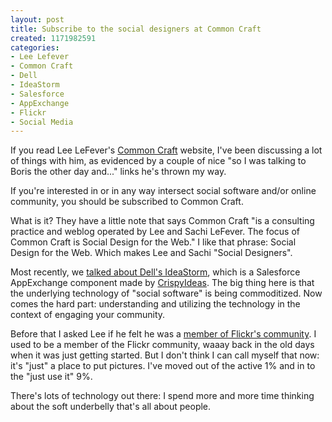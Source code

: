 ```yaml
--- 
layout: post
title: Subscribe to the social designers at Common Craft
created: 1171982591
categories: 
- Lee Lefever
- Common Craft
- Dell
- IdeaStorm
- Salesforce
- AppExchange
- Flickr
- Social Media
---
```

<p>If you read Lee LeFever&#39;s <a href="http://www.commoncraft.com/">Common Craft</a> website, I&#39;ve been discussing a lot of things with him, as evidenced by a couple of nice &quot;so I was talking to Boris the other day and...&quot; links he&#39;s thrown my way.</p><p>If you&#39;re interested in or in any way intersect social software and/or online community, you should be subscribed to Common Craft.</p><p>What is it? They have a little note that says Common Craft &quot;is a consulting practice and weblog operated by Lee and Sachi LeFever.  The focus of Common Craft is Social Design for the Web.&quot; I like that phrase: Social Design for the Web. Which makes Lee and Sachi &quot;Social Designers&quot;.</p><p>Most recently, we <a href="http://www.commoncraft.com/archives/001328.html">talked about Dell&#39;s IdeaStorm</a>, which is a Salesforce AppExchange component made by <a href="http://www.crispyideas.com/global/ideas">CrispyIdeas</a>. The big thing here is that the underlying technology of &quot;social software&quot; is being commoditized. Now comes the hard part: understanding and utilizing the technology in the context of engaging your community. </p><p>Before that I asked Lee if he felt he was a <a href="http://www.commoncraft.com/archives/001311.html">member of Flickr&#39;s community</a>. I used to be a member of the Flickr community, waaay back in the old days when it was just getting started. But I don&#39;t think I can call myself that now: it&#39;s &quot;just&quot; a place to put pictures. I&#39;ve moved out of the active 1% and in to the &quot;just use it&quot; 9%.</p><p>There&#39;s lots of technology out there: I spend more and more time thinking about the soft underbelly that&#39;s all about people.&nbsp;</p>
